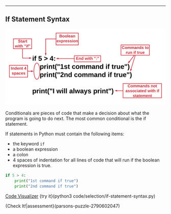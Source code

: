 ----------

## If Statement Syntax

![If Statement Syntax](.guides/images/if-statement-syntax.png)

Conditionals are pieces of code that make a decision about what the program is going to do next. The most common conditional is the if statement.

If statements in Python must contain the following items:
* the keyword `if`
* a boolean expression
* a colon
* 4 spaces of indentation for all lines of code that will run if the boolean expression is true.

```python
if 5 > 4:
    print("1st command if true")
    print("2nd command if true")
```

[Code Visualizer](code/selection/if-statement-syntax.py)
{try it}(python3 code/selection/if-statement-syntax.py)

{Check It!|assessment}(parsons-puzzle-2790602047)

